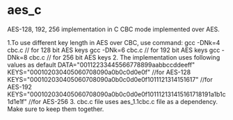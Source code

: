 # aes_c
AES-128, 192, 256 implementation in C
CBC mode implemented over AES.

1.To use different key length in AES over CBC, use command: 
    gcc -DNk=4 cbc.c // for 128 bit AES keys
    gcc -DNk=6 cbc.c // for 192 bit AES keys
    gcc -DNk=8 cbc.c // for 256 bit AES keys
2. The implementation uses following values as default
    DATA="00112233445566778899aabbccddeeff"  
    KEYS="000102030405060708090a0b0c0d0e0f"  //for AES-128
    KEYS="000102030405060708090a0b0c0d0e0f1011121314151617"  //for AES-192
    KEYS="000102030405060708090a0b0c0d0e0f101112131415161718191a1b1c1d1e1f"  //for AES-256
3. cbc.c file uses aes_1.1cbc.c file as a dependency. Make sure to keep them together.
    

